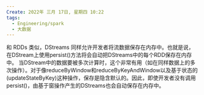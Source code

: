 ```yaml
---
Create: 2022年 三月 17日, 星期四 10:22
tags: 
  - Engineering/spark
  - 大数据
---
```


和 RDDs 类似，DStreams 同样允许开发者将流数据保存在内存中。也就是说，在DStream上使用persist()方法将会自动把DStreams中的每个RDD保存在内存中。
当DStream中的数据要被多次计算时，这个非常有用（如在同样数据上的多次操作）。对于像reduceByWindow和reduceByKeyAndWindow以及基于状态的(updateStateByKey)这种操作，保存是隐含默认的。因此，即使开发者没有调用persist()，由基于窗操作产生的DStreams也会自动保存在内存中。



